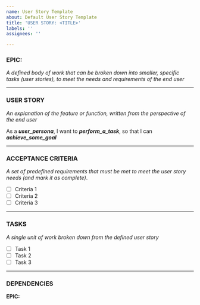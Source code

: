 ```yaml
---
name: User Story Template
about: Default User Story Template
title: 'USER STORY: <TITLE>'
labels: ''
assignees: ''

---
```


### EPIC: <epic>
_A defined body of work that can be broken down into smaller, specific tasks (user stories), to meet the needs and requirements of the end user_

***

### USER STORY
_An explanation of the feature or function, written from the perspective of the end user_

As a ***user_persona***, I want to ***perform_a_task***, so that I can ***achieve_some_goal***

***

### ACCEPTANCE CRITERIA
_A set of predefined requirements that must be met to meet the user story needs (and mark it as complete)_.

- [ ] Criteria 1
- [ ] Criteria 2
- [ ] Criteria 3

***

### TASKS
_A single unit of work broken down from the defined user story_

- [ ] Task 1
- [ ] Task 2
- [ ] Task 3

***

### DEPENDENCIES
**EPIC:** <epic>
